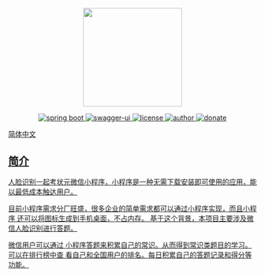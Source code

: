 <p align="center">
  <img width="200" src="https://image.xiaoandx.club/logo.png">
</p>
<p align="center">
  <a href="https://github.com/spring-projects/spring-boot">
    <img src="https://img.shields.io/badge/Spring%20Boot-2.0.0-brightgreen" alt="spring boot">
  </a>
  <a href="https://swagger.io/tools/swagger-ui">
    <img src="https://img.shields.io/badge/swagger--ui-2.8.0-brightgreen.svg" alt="swagger-ui">
  </a>
  <a href="https://github.com/PanJiaChen/vue-element-admin/blob/master/LICENSE">
    <img src="https://img.shields.io/github/license/mashape/apistatus.svg" alt="license">
  </a>
  <a href="https://blog.xiaoandx.club">
    <img src="https://img.shields.io/badge/author-WEI.ZHOU-brightgreen.svg" alt="author">
  </a>
  <a href="https://github.com/xiaoandx/exam">
    <img src="https://img.shields.io/badge/versions-1.0-brightgreen" alt="donate">
</p>



简体中文 

## 简介

人脸识别一起考状元微信小程序，小程序是一种无需下载安装即可使用的应用，能以最低成本触达用户。

目前小程序需求分厂旺盛，很多企业的简单需求都可以通过小程序实现，而且小程序 还可以将图标生成到手机桌面，不占内存。 基于这个背景，本项目主要涉及微信人脸识别进行答题。

微信用户可以通过 小程序答题来积累自己的常识。从而得到常识类题目的学习。可以在排行榜中查 看自己和全国用户的排名。每日积累自己的答题记录和得分等功能。